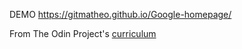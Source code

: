 

DEMO https://gitmatheo.github.io/Google-homepage/

From The Odin Project's [curriculum](http://www.theodinproject.com/courses/web-development-101/lessons/html-css)
